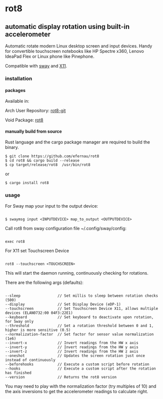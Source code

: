 # rot8

## automatic display rotation using built-in accelerometer

Automatic rotate modern Linux desktop screen and input devices. Handy for
convertible touchscreen notebooks like HP Spectre x360, Lenovo IdeaPad Flex or Linux phone like Pinephone.

Compatible with [sway](http://swaywm.org/) and [X11](https://www.x.org/wiki/Releases/7.7/).

### installation

#### packages

Available in:

Arch User Repository: [rot8-git](https://aur.archlinux.org/packages/rot8-git/)

Void Package: [rot8](https://github.com/void-linux/void-packages/tree/master/srcpkgs/rot8)

#### manually build from source

Rust language and the cargo package manager are required to build the binary.

```
$ git clone https://github.com/efernau/rot8
$ cd rot8 && cargo build --release
$ cp target/release/rot8  /usr/bin/rot8
```

or

```
$ cargo install rot8

```

### usage

For Sway map your input to the output device:

```

$ swaymsg input <INPUTDEVICE> map_to_output <OUTPUTDEVICE>

```

Call rot8 from sway configuration file ~/.config/sway/config:

```

exec rot8

```

For X11 set Touchscreen Device

```

rot8 --touchscreen <TOUCHSCREEN>

```

This will start the daemon running, continuously checking for rotations.

There are the following args (defaults):

```

--sleep                 // Set millis to sleep between rotation checks (500)
--display               // Set Display Device (eDP-1)
--touchscreen           // Set Touchscreen Device X11, allows multiple devices (ELAN0732:00 04F3:22E1)
--keyboard              // Set keyboard to deactivate upon rotation, for Sway only
--threshold             // Set a rotation threshold between 0 and 1, higher is more sensitive (0.5)
--normalization-factor  // Set factor for sensor value normalization (1e6)
--invert-x              // Invert readings from the HW x axis
--invert-y              // Invert readings from the HW y axis
--invert-z              // Invert readings from the HW z axis
--oneshot               // Updates the screen rotation just once instead of continuously
--beforehooks           // Execute a custom script before rotation
--hooks                 // Execute a custom script after the rotation has finished
--version               // Returns the rot8 version

```

You may need to play with the normalization factor (try multiples of 10) and the axis inversions to get the accelerometer readings to calculate right.
